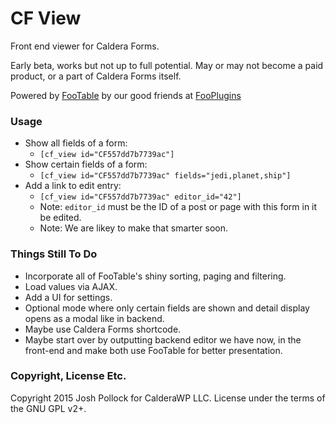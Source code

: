 # CF View
Front end viewer for Caldera Forms.

Early beta, works but not up to full potential. May or may not become a paid product, or a part of Caldera Forms itself.

Powered by [FooTable](http://fooplugins.github.io/) by our good friends at [FooPlugins](http://fooplugins.com/)

### Usage
* Show all fields of a form:
   * `[cf_view id="CF557dd7b7739ac"]`
* Show certain fields of a form:
   * `[cf_view id="CF557dd7b7739ac" fields="jedi,planet,ship"]`
* Add a link to edit entry:
   * `[cf_view id="CF557dd7b7739ac" editor_id="42"]`
   * Note: `editor_id` must be the ID of a post or page with this form in it be edited.
   * Note: We are likey to make that smarter soon.

### Things Still To Do
* Incorporate all of FooTable's shiny sorting, paging and filtering.
* Load values via AJAX.
* Add a UI for settings.
* Optional mode where only certain fields are shown and detail display opens as a modal like in backend.
* Maybe use Caldera Forms shortcode.
* Maybe start over by outputting backend editor we have now, in the front-end and make both use FooTable for better presentation.


### Copyright, License Etc.
Copyright 2015 Josh Pollock for CalderaWP LLC. License under the terms of the GNU GPL v2+.

